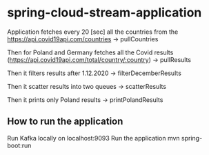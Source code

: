 # spring-cloud-stream-application
Application fetches every 20 [sec] all the countries from the https://api.covid19api.com/countries -> pullCountries
 
Then for Poland and Germany fetches all the Covid results (https://api.covid19api.com/total/country/:country) -> pullResults

Then it filters results after 1.12.2020 -> filterDecemberResults

Then it scatter results into two queues -> scatterResults 

Then it prints only Poland results -> printPolandResults

## How to run the application 
Run Kafka locally on localhost:9093
Run the application mvn spring-boot:run


